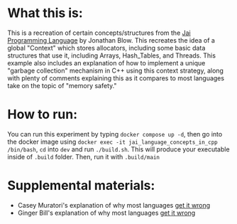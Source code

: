 # What this is:
This is a recreation of certain concepts/structures from the [Jai Programming Language](https://github.com/Jai-Community/Jai-Community-Library/wiki) by Jonathan Blow.
This recreates the idea of a global "Context" which stores allocators, including some basic data structures that use it, including Arrays, Hash_Tables, and Threads.
This example also includes an explanation of how to implement a unique "garbage collection" mechanism in C++ using this context strategy, along with plenty of comments explaining this as it compares to most languages take on the topic of "memory safety."

# How to run:
You can run this experiment by typing `docker compose up -d`, then go into the docker image using `docker exec -it jai_language_concepts_in_cpp /bin/bash`, `cd` into `dev` and run `./build.sh`. This will produce your executable inside of `.build` folder. Then, run it with `.build/main`

# Supplemental materials:
- Casey Muratori's explanation of why most languages [get it wrong](https://www.youtube.com/watch?v=f4ioc8-lDc0&t=4406s)
- Ginger Bill's explanation of why most languages [get it wrong](https://www.gingerbill.org/article/2020/06/21/the-ownership-semantics-flaw/)

